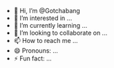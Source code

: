 - 👋 Hi, I’m @Gotchabang
- 👀 I’m interested in ...
- 🌱 I’m currently learning ...
- 💞️ I’m looking to collaborate on ...
- 📫 How to reach me ...
- 😄 Pronouns: ...
- ⚡ Fun fact: ...

<!---
Gotchabang/Gotchabang is a ✨ special ✨ repository because its `README.md` (this file) appears on your GitHub profile.
You can click the Preview link to take a look at your changes.
--->

